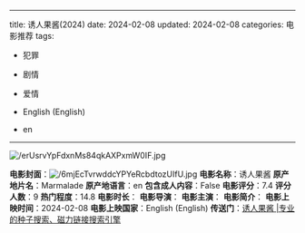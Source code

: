 
---
title: 诱人果酱(2024)
date: 2024-02-08
updated: 2024-02-08
categories: 电影推荐
tags:

- 犯罪
- 剧情
- 爱情

- English (English)
- en
---

<img src="https://image.tmdb.org/t/p/original/erUsrvYpFdxnMs84qkAXPxmW0IF.jpg" alt="/erUsrvYpFdxnMs84qkAXPxmW0IF.jpg" title="/erUsrvYpFdxnMs84qkAXPxmW0IF.jpg">

**电影封面**：<img src="https://image.tmdb.org/t/p/w200/6mjEcTvrwddcYPYeRcbdtozUIfU.jpg" alt="/6mjEcTvrwddcYPYeRcbdtozUIfU.jpg" title="/6mjEcTvrwddcYPYeRcbdtozUIfU.jpg">
**电影名称**：诱人果酱
**原产地片名**：Marmalade
**原产地语言**：en
**包含成人内容**：False
**电影评分**：7.4
**评分人数**：9
**热门程度**：14.8
**电影时长**：
**电影导演**：
**电影主演**：
**电影简介**：
**电影上映时间**：2024-02-08
**电影上映国家**：English (English)
**传送门**：[诱人果酱 |专业的种子搜索、磁力链接搜索引擎](https://movie.amd794.com:2083/?search=Marmalade&ordering=&mode=match_phrase&page_size=10&page=1)

